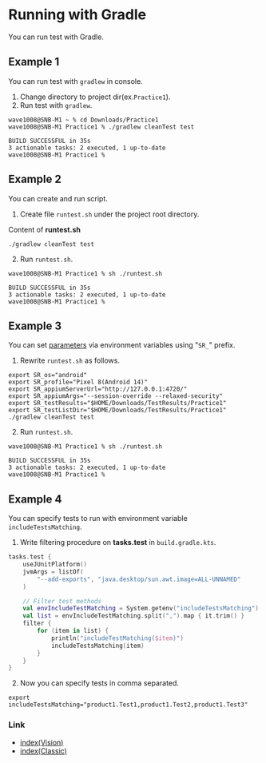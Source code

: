 # Running with Gradle

You can run test with Gradle.

## Example 1

You can run test with `gradlew` in console.

1. Change directory to project dir(ex.`Practice1`).
2. Run test with `gradlew`.

```
wave1008@SNB-M1 ~ % cd Downloads/Practice1
wave1008@SNB-M1 Practice1 % ./gradlew cleanTest test

BUILD SUCCESSFUL in 35s
3 actionable tasks: 2 executed, 1 up-to-date
wave1008@SNB-M1 Practice1 %
```

## Example 2

You can create and run script.

1. Create file `runtest.sh` under the project root directory.

Content of **runtest.sh**

```
./gradlew cleanTest test
```

2. Run `runtest.sh`.

```
wave1008@SNB-M1 Practice1 % sh ./runtest.sh         

BUILD SUCCESSFUL in 35s
3 actionable tasks: 2 executed, 1 up-to-date
wave1008@SNB-M1 Practice1 % 
```

## Example 3

You can set [parameters](../../basic/parameter/parameters.md) via environment variables using "`SR_`" prefix.

1. Rewrite `runtest.sh` as follows.

```
export SR_os="android"
export SR_profile="Pixel 8(Android 14)"
export SR_appiumServerUrl="http://127.0.0.1:4720/"
export SR_appiumArgs="--session-override --relaxed-security"
export SR_testResults="$HOME/Downloads/TestResults/Practice1"
export SR_testListDir="$HOME/Downloads/TestResults/Practice1"
./gradlew cleanTest test
```

2. Run `runtest.sh`.

```
wave1008@SNB-M1 Practice1 % sh ./runtest.sh 

BUILD SUCCESSFUL in 35s
3 actionable tasks: 2 executed, 1 up-to-date
wave1008@SNB-M1 Practice1 % 
```

## Example 4

You can specify tests to run with environment variable `includeTestsMatching`.

1. Write filtering procedure on **tasks.test** in `build.gradle.kts`.

```kotlin
tasks.test {
    useJUnitPlatform()
    jvmArgs = listOf(
        "--add-exports", "java.desktop/sun.awt.image=ALL-UNNAMED"
    )

    // Filter test methods
    val envIncludeTestMatching = System.getenv("includeTestsMatching") ?: "*"
    val list = envIncludeTestMatching.split(",").map { it.trim() }
    filter {
        for (item in list) {
            println("includeTestMatching($item)")
            includeTestsMatching(item)
        }
    }
}
```

2. Now you can specify tests in comma separated.

```
export includeTestsMatching="product1.Test1,product1.Test2,product1.Test3"
```

### Link

- [index(Vision)](../../index.md)
- [index(Classic)](../../classic/index.md)
